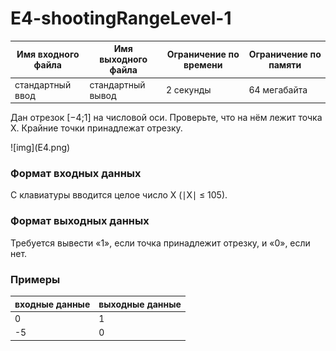 # E4-shootingRangeLevel-1

|Имя входного файла|Имя выходного файла|Ограничение по времени|Ограничение по памяти|
|-|-|-|-|
|стандартный ввод|стандартный вывод|2 секунды|64 мегабайта|

Дан отрезок \[−4;1] на числовой оси. Проверьте, что на нём лежит точка X. Крайние точки принадлежат отрезку.

<span align="center">
  ![img](E4.png)
</span>

### Формат входных данных
С клавиатуры вводится целое число X (∣X∣ ≤ 105).
### Формат выходных данных
Требуется вывести «1», если точка принадлежит отрезку, и «0», если нет.
### Примеры
|входные данные|выходные данные|
|-|-|
|0|1|
|-5|0|
